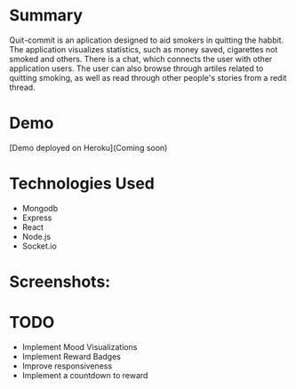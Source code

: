 # Summary
  Quit-commit is an aplication designed to aid smokers in quitting the habbit.
  The application visualizes statistics, such as money saved, cigarettes not smoked and others. 
  There is a chat, which connects the user with other application users. 
  The user can also browse through artiles related to quitting smoking, as well as read through other people's stories from a redit thread.  
  
# Demo

[Demo deployed on Heroku](Coming soon)

# Technologies Used
* Mongodb
* Express
* React
* Node.js
* Socket.io

# Screenshots:

# TODO
 * Implement Mood Visualizations  
 * Implement Reward Badges
 * Improve responsiveness
 * Implement a countdown to reward

